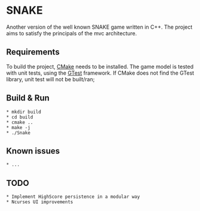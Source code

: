 # SNAKE
Another version of the well known SNAKE game written in C++.
The project aims to satisfy the principals of the mvc architecture.

## Requirements
To build the project, [CMake](https://cmake.org) needs to be installed.
The game model is tested with unit tests, using the [GTest](https://github.com/google/googletest) framework.
If CMake does not find the GTest library, unit test will not be built/ran;

## Build & Run
    * mkdir build
    * cd build
    * cmake ..
    * make -j
    * ./Snake

## Known issues
    * ...

## TODO
    * Implement HighScore persistence in a modular way
    * Ncurses UI improvements
